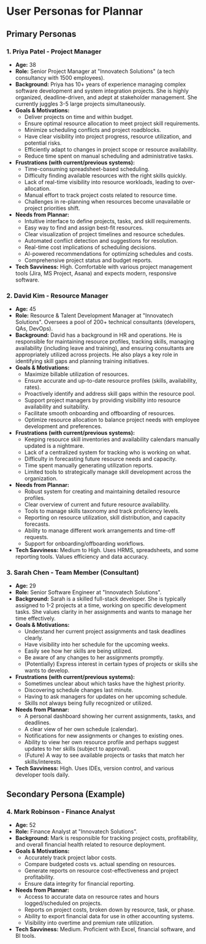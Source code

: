# User Personas for Plannar

## Primary Personas

### 1. Priya Patel - Project Manager

*   **Age:** 38
*   **Role:** Senior Project Manager at "Innovatech Solutions" (a tech consultancy with 1500 employees).
*   **Background:** Priya has 10+ years of experience managing complex software development and system integration projects. She is highly organized, deadline-driven, and adept at stakeholder management. She currently juggles 3-5 large projects simultaneously.
*   **Goals & Motivations:**
    *   Deliver projects on time and within budget.
    *   Ensure optimal resource allocation to meet project skill requirements.
    *   Minimize scheduling conflicts and project roadblocks.
    *   Have clear visibility into project progress, resource utilization, and potential risks.
    *   Efficiently adapt to changes in project scope or resource availability.
    *   Reduce time spent on manual scheduling and administrative tasks.
*   **Frustrations (with current/previous systems):**
    *   Time-consuming spreadsheet-based scheduling.
    *   Difficulty finding available resources with the right skills quickly.
    *   Lack of real-time visibility into resource workloads, leading to over-allocation.
    *   Manual effort to track project costs related to resource time.
    *   Challenges in re-planning when resources become unavailable or project priorities shift.
*   **Needs from Plannar:**
    *   Intuitive interface to define projects, tasks, and skill requirements.
    *   Easy way to find and assign best-fit resources.
    *   Clear visualization of project timelines and resource schedules.
    *   Automated conflict detection and suggestions for resolution.
    *   Real-time cost implications of scheduling decisions.
    *   AI-powered recommendations for optimizing schedules and costs.
    *   Comprehensive project status and budget reports.
*   **Tech Savviness:** High. Comfortable with various project management tools (Jira, MS Project, Asana) and expects modern, responsive software.

### 2. David Kim - Resource Manager

*   **Age:** 45
*   **Role:** Resource & Talent Development Manager at "Innovatech Solutions". Oversees a pool of 200+ technical consultants (developers, QAs, DevOps).
*   **Background:** David has a background in HR and operations. He is responsible for maintaining resource profiles, tracking skills, managing availability (including leave and training), and ensuring consultants are appropriately utilized across projects. He also plays a key role in identifying skill gaps and planning training initiatives.
*   **Goals & Motivations:**
    *   Maximize billable utilization of resources.
    *   Ensure accurate and up-to-date resource profiles (skills, availability, rates).
    *   Proactively identify and address skill gaps within the resource pool.
    *   Support project managers by providing visibility into resource availability and suitability.
    *   Facilitate smooth onboarding and offboarding of resources.
    *   Optimize resource allocation to balance project needs with employee development and preferences.
*   **Frustrations (with current/previous systems):**
    *   Keeping resource skill inventories and availability calendars manually updated is a nightmare.
    *   Lack of a centralized system for tracking who is working on what.
    *   Difficulty in forecasting future resource needs and capacity.
    *   Time spent manually generating utilization reports.
    *   Limited tools to strategically manage skill development across the organization.
*   **Needs from Plannar:**
    *   Robust system for creating and maintaining detailed resource profiles.
    *   Clear overview of current and future resource availability.
    *   Tools to manage skills taxonomy and track proficiency levels.
    *   Reporting on resource utilization, skill distribution, and capacity forecasts.
    *   Ability to manage different work arrangements and time-off requests.
    *   Support for onboarding/offboarding workflows.
*   **Tech Savviness:** Medium to High. Uses HRMS, spreadsheets, and some reporting tools. Values efficiency and data accuracy.

### 3. Sarah Chen - Team Member (Consultant)

*   **Age:** 29
*   **Role:** Senior Software Engineer at "Innovatech Solutions".
*   **Background:** Sarah is a skilled full-stack developer. She is typically assigned to 1-2 projects at a time, working on specific development tasks. She values clarity in her assignments and wants to manage her time effectively.
*   **Goals & Motivations:**
    *   Understand her current project assignments and task deadlines clearly.
    *   Have visibility into her schedule for the upcoming weeks.
    *   Easily see how her skills are being utilized.
    *   Be aware of any changes to her assignments promptly.
    *   (Potentially) Express interest in certain types of projects or skills she wants to develop.
*   **Frustrations (with current/previous systems):**
    *   Sometimes unclear about which tasks have the highest priority.
    *   Discovering schedule changes last minute.
    *   Having to ask managers for updates on her upcoming schedule.
    *   Skills not always being fully recognized or utilized.
*   **Needs from Plannar:**
    *   A personal dashboard showing her current assignments, tasks, and deadlines.
    *   A clear view of her own schedule (calendar).
    *   Notifications for new assignments or changes to existing ones.
    *   Ability to view her own resource profile and perhaps suggest updates to her skills (subject to approval).
    *   (Future) A way to see available projects or tasks that match her skills/interests.
*   **Tech Savviness:** High. Uses IDEs, version control, and various developer tools daily.

## Secondary Persona (Example)

### 4. Mark Robinson - Finance Analyst

*   **Age:** 52
*   **Role:** Finance Analyst at "Innovatech Solutions".
*   **Background:** Mark is responsible for tracking project costs, profitability, and overall financial health related to resource deployment.
*   **Goals & Motivations:**
    *   Accurately track project labor costs.
    *   Compare budgeted costs vs. actual spending on resources.
    *   Generate reports on resource cost-effectiveness and project profitability.
    *   Ensure data integrity for financial reporting.
*   **Needs from Plannar:**
    *   Access to accurate data on resource rates and hours logged/scheduled on projects.
    *   Reports on project costs, broken down by resource, task, or phase.
    *   Ability to export financial data for use in other accounting systems.
    *   Visibility into overtime and premium rate utilization.
*   **Tech Savviness:** Medium. Proficient with Excel, financial software, and BI tools.
